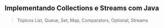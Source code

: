 ## Implementando Collections e Streams com Java

> Tópicos List, Queue, Set, Map, Comparators, Optional, Streams

<br/>
